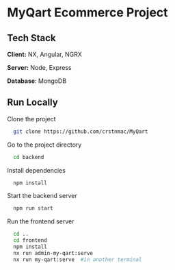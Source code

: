 
# MyQart Ecommerce Project



## Tech Stack

**Client:** NX, Angular, NGRX

**Server:** Node, Express

**Database**: MongoDB


## Run Locally

Clone the project

```bash
  git clone https://github.com/crstnmac/MyQart
```

Go to the project directory

```bash
  cd backend
```

Install dependencies

```bash
  npm install
```

Start the backend server

```bash
  npm run start
```

Run the frontend server
```sh
  cd ..
  cd frontend
  npm install
  nx run admin-my-qart:serve
  nx run my-qart:serve  #in another terminal
```

